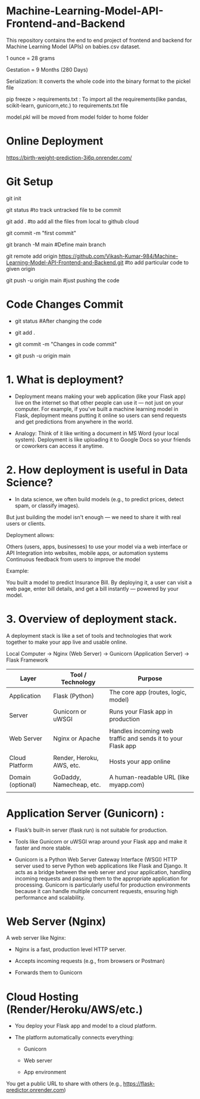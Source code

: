 # Machine-Learning-Model-API-Frontend-and-Backend

This repository contains the end to end project of frontend and backend for Machine Learning Model (APIs) on babies.csv dataset.

1 ounce = 28 grams

Gestation = 9 Months (280 Days)

Serialization: It converts the whole code into the binary format to the pickel file

pip freeze > requirements.txt : To import all the requirements(like pandas, scikit-learn, gunicorn,etc.) to requirements.txt file

model.pkl will be moved from model folder to home folder

# Online Deployment

https://birth-weight-prediction-3i6p.onrender.com/

# Git Setup

git init

git status #to track untracked file to be commit

git add . #to add all the files from local to github cloud

git commit -m "first commit"

git branch -M main #Define main branch

git remote add origin https://github.com/Vikash-Kumar-984/Machine-Learning-Model-API-Frontend-and-Backend.git #to add particular code to given origin

git push -u origin main #just pushing the code

# Code Changes Commit

  * git status #After changing the code

  * git add .

  * git commit -m "Changes in code commit"

  * git push -u origin main

# 1. What is deployment?

- Deployment means making your web application (like your Flask app) live on the internet so that other people can use it — not just on your computer.
For example, if you've built a machine learning model in Flask, deployment means putting it online so users can send requests and get predictions from anywhere in the world.

- Analogy:
Think of it like writing a document in MS Word (your local system). Deployment is like uploading it to Google Docs so your friends or coworkers can access it anytime.

# 2. How deployment is useful in Data Science?

- In data science, we often build models (e.g., to predict prices, detect spam, 
or classify images).

But just building the model isn't enough — we need to share it with real 
users or clients.

Deployment allows:

Others (users, apps, businesses) to use your model via a web interface or API
Integration into websites, mobile apps, or automation systems
Continuous feedback from users to improve the model

Example:

You built a model to predict Insurance Bill. 
By deploying it, a user can visit a web page, 
enter bill details, and get a bill 
instantly — powered by your model.

# 3. Overview of deployment stack.

A deployment stack is like a set of
 tools and technologies that work 
together to make your app live and 
usable online.

Local Computer -> Nginx (Web Server) -> Gunicorn (Application Server) -> Flask Framework

| Layer                  | Tool / Technology                | Purpose                                                     | 
|------------------------| ---------------------------------| ------------------------------------------------------------| 
| Application            | Flask (Python)                   | The core app (routes, logic, model)                         | 
|                        |                                  |                                                             | 
| Server                 | Gunicorn or uWSGI                | Runs your Flask app in production                           | 
|                        |                                  |                                                             | 
| Web Server             | Nginx or Apache                  | Handles incoming web traffic and sends it to your Flask app | 
|                        |                                  |                                                             | 
| Cloud Platform         | Render, Heroku, AWS, etc.        | Hosts your app online                                       | 
|                        |                                  |                                                             | 
| Domain (optional)      | GoDaddy, Namecheap, etc.         | A human-readable URL (like myapp.com)                       | 
|                        |                                  |                                                             | 

# Application Server (Gunicorn) : 

  * Flask’s built-in server (flask run) is not suitable for production.
  
  * Tools like Gunicorn or uWSGI wrap around your Flask app and make it faster and more stable.
  
  * Gunicorn is a Python Web Server Gateway Interface (WSGI) HTTP server used to serve Python web applications like Flask and Django. It acts as a bridge between the web server and your application, handling incoming requests and passing them to the appropriate application for processing. Gunicorn is particularly useful for production environments because it can handle multiple concurrent requests, ensuring high performance and scalability.


# Web Server (Nginx)

A web server like Nginx:

 * Nginx is a fast, production level HTTP server.
 
 * Accepts incoming requests (e.g., from browsers or Postman)
 
 * Forwards them to Gunicorn

# Cloud Hosting (Render/Heroku/AWS/etc.)

 - You deploy your Flask app and model to a cloud platform.

 -  The platform automatically connects everything:
    * Gunicorn

    * Web server

    * App environment

You get a public URL to share with others 
(e.g., https://flask-predictor.onrender.com)














